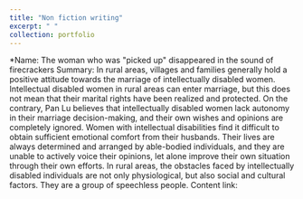 ```yaml
---
title: "Non fiction writing"
excerpt: " "
collection: portfolio
---
```


*Name: The woman who was "picked up" disappeared in the sound of firecrackers
Summary: In rural areas, villages and families generally hold a positive attitude towards the marriage of intellectually disabled women. Intellectual disabled women in rural areas can enter marriage, but this does not mean that their marital rights have been realized and protected. On the contrary, Pan Lu believes that intellectually disabled women lack autonomy in their marriage decision-making, and their own wishes and opinions are completely ignored. Women with intellectual disabilities find it difficult to obtain sufficient emotional comfort from their husbands. Their lives are always determined and arranged by able-bodied individuals, and they are unable to actively voice their opinions, let alone improve their own situation through their own efforts. In rural areas, the obstacles faced by intellectually disabled individuals are not only physiological, but also social and cultural factors. They are a group of speechless people.
Content link:
